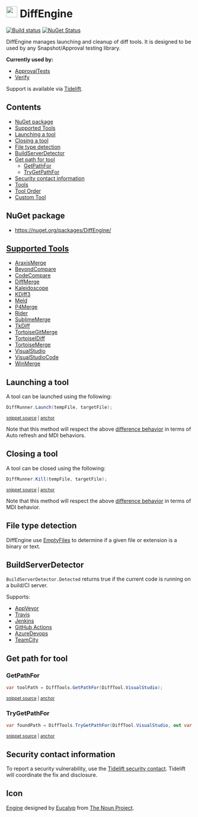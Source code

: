 <!--
GENERATED FILE - DO NOT EDIT
This file was generated by [MarkdownSnippets](https://github.com/SimonCropp/MarkdownSnippets).
Source File: /readme.source.md
To change this file edit the source file and then run MarkdownSnippets.
-->

# <img src="/src/icon.png" height="30px"> DiffEngine

[![Build status](https://ci.appveyor.com/api/projects/status/b62ti1b998iy3njw/branch/master?svg=true)](https://ci.appveyor.com/project/SimonCropp/DiffEngine)
[![NuGet Status](https://img.shields.io/nuget/v/DiffEngine.svg)](https://www.nuget.org/packages/DiffEngine/)

DiffEngine manages launching and cleanup of diff tools. It is designed to be used by any Snapshot/Approval testing library.

**Currently used by:**

 * [ApprovalTests](https://github.com/approvals/ApprovalTests.Net)
 * [Verify](https://github.com/SimonCropp/Verify)


Support is available via [Tidelift](https://tidelift.com/subscription/pkg/nuget-diffengine?utm_source=nuget-diffengine&utm_medium=referral&utm_campaign=enterprise).

<!-- toc -->
## Contents

  * [NuGet package](#nuget-package)
  * [Supported Tools](#supported-tools)
  * [Launching a tool](#launching-a-tool)
  * [Closing a tool](#closing-a-tool)
  * [File type detection](#file-type-detection)
  * [BuildServerDetector](#buildserverdetector)
  * [Get path for tool](#get-path-for-tool)
    * [GetPathFor](#getpathfor)
    * [TryGetPathFor](#trygetpathfor)
  * [Security contact information](#security-contact-information)<!-- endtoc -->
  * [Tools](/docs/diff-tool.md) <!-- include: doc-index. path: /docs/mdsource/doc-index.include.md -->
  * [Tool Order](/docs/diff-tool.order.md)
  * [Custom Tool](/docs/diff-tool.custom.md) <!-- end include: doc-index. path: /docs/mdsource/doc-index.include.md -->


## NuGet package

 * https://nuget.org/packages/DiffEngine/


## [Supported Tools](/docs/diff-tool.md#supported-tools)

 * [AraxisMerge](/docs/diff-tool.md#araxismerge) <!-- include: diffToolList. path: /src/DiffEngine.Tests/diffToolList.include.md -->
 * [BeyondCompare](/docs/diff-tool.md#beyondcompare)
 * [CodeCompare](/docs/diff-tool.md#codecompare)
 * [DiffMerge](/docs/diff-tool.md#diffmerge)
 * [Kaleidoscope](/docs/diff-tool.md#kaleidoscope)
 * [KDiff3](/docs/diff-tool.md#kdiff3)
 * [Meld](/docs/diff-tool.md#meld)
 * [P4Merge](/docs/diff-tool.md#p4merge)
 * [Rider](/docs/diff-tool.md#rider)
 * [SublimeMerge](/docs/diff-tool.md#sublimemerge)
 * [TkDiff](/docs/diff-tool.md#tkdiff)
 * [TortoiseGitMerge](/docs/diff-tool.md#tortoisegitmerge)
 * [TortoiseIDiff](/docs/diff-tool.md#tortoiseidiff)
 * [TortoiseMerge](/docs/diff-tool.md#tortoisemerge)
 * [VisualStudio](/docs/diff-tool.md#visualstudio)
 * [VisualStudioCode](/docs/diff-tool.md#visualstudiocode)
 * [WinMerge](/docs/diff-tool.md#winmerge) <!-- end include: diffToolList. path: /src/DiffEngine.Tests/diffToolList.include.md -->


## Launching a tool

A tool can be launched using the following:

<!-- snippet: DiffRunnerLaunch -->
<a id='snippet-diffrunnerlaunch'/></a>
```cs
DiffRunner.Launch(tempFile, targetFile);
```
<sup><a href='/src/DiffEngine.Tests/DiffRunnerTests.cs#L18-L20' title='File snippet `diffrunnerlaunch` was extracted from'>snippet source</a> | <a href='#snippet-diffrunnerlaunch' title='Navigate to start of snippet `diffrunnerlaunch`'>anchor</a></sup>
<!-- endsnippet -->

Note that this method will respect the above [difference behavior](/docs/diff-tool.md#detected-difference-behavior) in terms of Auto refresh and MDI behaviors.


## Closing a tool

A tool can be closed using the following:

<!-- snippet: DiffRunnerKill -->
<a id='snippet-diffrunnerkill'/></a>
```cs
DiffRunner.Kill(tempFile, targetFile);
```
<sup><a href='/src/DiffEngine.Tests/DiffRunnerTests.cs#L29-L31' title='File snippet `diffrunnerkill` was extracted from'>snippet source</a> | <a href='#snippet-diffrunnerkill' title='Navigate to start of snippet `diffrunnerkill`'>anchor</a></sup>
<!-- endsnippet -->

Note that this method will respect the above [difference behavior](/docs/diff-tool.md#detected-difference-behavior) in terms of MDI behavior.


## File type detection

DiffEngine use [EmptyFiles](https://github.com/SimonCropp/EmptyFiles) to determine if a given file or extension is a binary or text.


## BuildServerDetector

`BuildServerDetector.Detected` returns true if the current code is running on a build/CI server.

Supports:

 * [AppVeyor](https://www.appveyor.com/docs/environment-variables/)
 * [Travis](https://docs.travis-ci.com/user/environment-variables/#default-environment-variables)
 * [Jenkins](https://wiki.jenkins.io/display/JENKINS/Building+a+software+project#Buildingasoftwareproject-belowJenkinsSetEnvironmentVariables)
 * [GitHub Actions](https://help.github.com/en/actions/automating-your-workflow-with-github-actions/using-environment-variables#default-environment-variables)
 * [AzureDevops](https://docs.microsoft.com/en-us/azure/devops/pipelines/build/variables?view=azure-devops&tabs=yaml#agent-variables)
 * [TeamCity](https://www.jetbrains.com/help/teamcity/predefined-build-parameters.html#PredefinedBuildParameters-ServerBuildProperties)


## Get path for tool


### GetPathFor

<!-- snippet: GetPathFor -->
<a id='snippet-getpathfor'/></a>
```cs
var toolPath = DiffTools.GetPathFor(DiffTool.VisualStudio);
```
<sup><a href='/src/DiffEngine.Tests/DiffToolsTest.cs#L32-L34' title='File snippet `getpathfor` was extracted from'>snippet source</a> | <a href='#snippet-getpathfor' title='Navigate to start of snippet `getpathfor`'>anchor</a></sup>
<!-- endsnippet -->


### TryGetPathFor

<!-- snippet: TryGetPathFor -->
<a id='snippet-trygetpathfor'/></a>
```cs
var foundPath = DiffTools.TryGetPathFor(DiffTool.VisualStudio, out var path);
```
<sup><a href='/src/DiffEngine.Tests/DiffToolsTest.cs#L20-L23' title='File snippet `trygetpathfor` was extracted from'>snippet source</a> | <a href='#snippet-trygetpathfor' title='Navigate to start of snippet `trygetpathfor`'>anchor</a></sup>
<!-- endsnippet -->

## Security contact information

To report a security vulnerability, use the [Tidelift security contact](https://tidelift.com/security). Tidelift will coordinate the fix and disclosure.


## Icon

[Engine](https://thenounproject.com/term/engine/2499554/) designed by [Eucalyp](https://thenounproject.com/eucalyp) from [The Noun Project](https://thenounproject.com).
